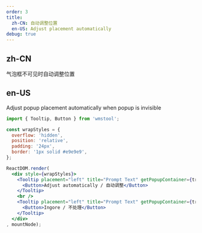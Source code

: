 ```yaml
---
order: 3
title:
  zh-CN: 自动调整位置
  en-US: Adjust placement automatically
debug: true
---
```


## zh-CN

气泡框不可见时自动调整位置

## en-US

Adjust popup placement automatically when popup is invisible

````jsx
import { Tooltip, Button } from 'wmstool';

const wrapStyles = {
  overflow: 'hidden',
  position: 'relative',
  padding: '24px',
  border: '1px solid #e9e9e9',
};

ReactDOM.render(
  <div style={wrapStyles}>
    <Tooltip placement="left" title="Prompt Text" getPopupContainer={trigger => trigger.parentElement}>
      <Button>Adjust automatically / 自动调整</Button>
    </Tooltip>
    <br />
    <Tooltip placement="left" title="Prompt Text" getPopupContainer={trigger => trigger.parentElement} autoAdjustOverflow={false}>
      <Button>Ingore / 不处理</Button>
    </Tooltip>
  </div>
, mountNode);
````

<style>
.code-box-demo .ant-btn {
  margin-right: 1em;
  margin-bottom: 1em;
}
</style>
